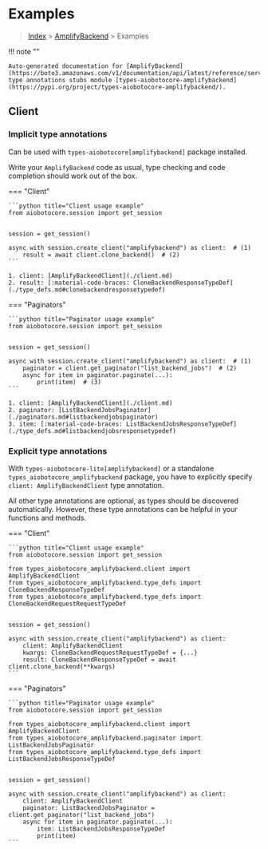 # Examples

> [Index](../README.md) > [AmplifyBackend](./README.md) > Examples

!!! note ""

    Auto-generated documentation for [AmplifyBackend](https://boto3.amazonaws.com/v1/documentation/api/latest/reference/services/amplifybackend.html#AmplifyBackend)
    type annotations stubs module [types-aiobotocore-amplifybackend](https://pypi.org/project/types-aiobotocore-amplifybackend/).

## Client

### Implicit type annotations

Can be used with `types-aiobotocore[amplifybackend]` package installed.

Write your `AmplifyBackend` code as usual,
type checking and code completion should work out of the box.



=== "Client"

    ```python title="Client usage example"
    from aiobotocore.session import get_session


    session = get_session()

    async with session.create_client("amplifybackend") as client:  # (1)
        result = await client.clone_backend()  # (2)
    ```

    1. client: [AmplifyBackendClient](./client.md)
    2. result: [:material-code-braces: CloneBackendResponseTypeDef](./type_defs.md#clonebackendresponsetypedef) 



=== "Paginators"

    ```python title="Paginator usage example"
    from aiobotocore.session import get_session


    session = get_session()

    async with session.create_client("amplifybackend") as client:  # (1)
        paginator = client.get_paginator("list_backend_jobs")  # (2)
        async for item in paginator.paginate(...):
            print(item)  # (3)
    ```

    1. client: [AmplifyBackendClient](./client.md)
    2. paginator: [ListBackendJobsPaginator](./paginators.md#listbackendjobspaginator)
    3. item: [:material-code-braces: ListBackendJobsResponseTypeDef](./type_defs.md#listbackendjobsresponsetypedef) 




### Explicit type annotations

With `types-aiobotocore-lite[amplifybackend]`
or a standalone `types_aiobotocore_amplifybackend` package, you have to explicitly specify
`client: AmplifyBackendClient` type annotation.

All other type annotations are optional, as types should be discovered automatically.
However, these type annotations can be helpful in your functions and methods.


=== "Client"

    ```python title="Client usage example"
    from aiobotocore.session import get_session

    from types_aiobotocore_amplifybackend.client import AmplifyBackendClient
    from types_aiobotocore_amplifybackend.type_defs import CloneBackendResponseTypeDef
    from types_aiobotocore_amplifybackend.type_defs import CloneBackendRequestRequestTypeDef


    session = get_session()

    async with session.create_client("amplifybackend") as client:
        client: AmplifyBackendClient
        kwargs: CloneBackendRequestRequestTypeDef = {...}
        result: CloneBackendResponseTypeDef = await client.clone_backend(**kwargs)
    ```



=== "Paginators"

    ```python title="Paginator usage example"
    from aiobotocore.session import get_session

    from types_aiobotocore_amplifybackend.client import AmplifyBackendClient
    from types_aiobotocore_amplifybackend.paginator import ListBackendJobsPaginator
    from types_aiobotocore_amplifybackend.type_defs import ListBackendJobsResponseTypeDef


    session = get_session()

    async with session.create_client("amplifybackend") as client:
        client: AmplifyBackendClient
        paginator: ListBackendJobsPaginator = client.get_paginator("list_backend_jobs")
        async for item in paginator.paginate(...):
            item: ListBackendJobsResponseTypeDef
            print(item)
    ```


